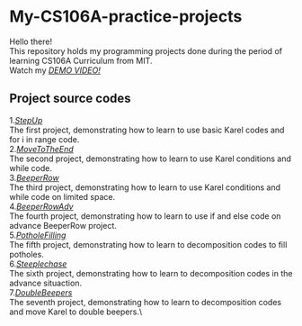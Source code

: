 # My-CS106A-practice-projects
Hello there!\
This repository holds my programming projects done during the period of learning CS106A Curriculum from MIT.\
Watch my *[DEMO VIDEO!](https://drive.google.com/file/d/1RHl00iaFgysXhCGObe7hZJ7Z6RssImYE/view?usp=sharing)*
## Project source codes
1.*[StepUp](https://github.com/Kuei1116/My-CS106A-practice-projects/blob/main/My%20CS106A%20practice%20projects/StepUp.py)*\
The first project, demonstrating how to learn to use basic Karel codes and for i in range code.\
2.*[MoveToTheEnd](https:/github.com/Kuei1116/My-CS106A-practice-projects/blob/main/My%20CS106A%20practice%20projects/MoveToTheEnd.py)*\
The second project, demonstrating how to learn to use Karel conditions and while code.\
3.*[BeeperRow](https://github.com/Kuei1116/My-CS106A-practice-projects/blob/main/My%20CS106A%20practice%20projects/BeeperRow.py)*\
The third project, demonstrating how to learn to use Karel conditions and while code on limited space.\
4.*[BeeperRowAdv](https://github.com/Kuei1116/My-CS106A-practice-projects/blob/main/My%20CS106A%20practice%20projects/BeeperRowAdv.py)*\
The fourth project, demonstrating how to learn to use if and else code on advance BeeperRow project.\
5.*[PotholeFilling](https://github.com/Kuei1116/My-CS106A-practice-projects/blob/main/My%20CS106A%20practice%20projects/PotholeFilling.py)*\
The fifth project, demonstrating how to learn to decomposition codes to fill potholes.\
6.*[Steeplechase](https://github.com/Kuei1116/My-CS106A-practice-projects/blob/main/My%20CS106A%20practice%20projects/Steeplechase.py)*\
The sixth project, demonstrating how to learn to decomposition codes in the advance situaction.\
7.*[DoubleBeepers](https://github.com/Kuei1116/My-CS106A-practice-projects/blob/main/My%20CS106A%20practice%20projects/DoubleBeepers.py)*\
The seventh project, demonstrating how to learn to decomposition codes and move Karel to double beepers.\
